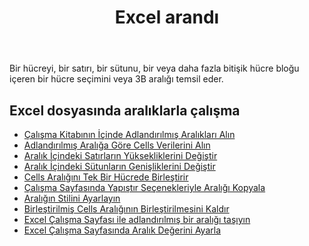 ﻿---
title: Excel arandı
second_title: Aspose.Cells Cloud Documen
linktitle: Çaldı
type: docs
url: /tr/ranges/
aliases: [/working-with-ranges/]
keywords: Working with ranges on an Excel fil
description: Aspose.Cells Cloud REST API kullanarak Excel dosyasında aralıklarla nasıl çalışılır. SDK çeşitli geliştirme dillerini destekler. Bunlara Android, C#, Go, Java, NodeJS, Perl, PHP, Python, Ruby ve swift dahildir
weight: 100
kwords: Excel, Office Bulut, REST API, Elektronik Tablo, PDF, CSV, Json, Markdown, Excel dosyasında aralıklarla çalışma
---
Bir hücreyi, bir satırı, bir sütunu, bir veya daha fazla bitişik hücre bloğu içeren bir hücre seçimini veya 3B aralığı temsil eder.

## Excel dosyasında aralıklarla çalışma

- [Çalışma Kitabının İçinde Adlandırılmış Aralıkları Alın](/cells/tr/get-named-ranges-inside-the-workbook/)
- [Adlandırılmış Aralığa Göre Cells Verilerini Alın](/cells/tr/get-cells-data-based-on-named-range/)
- [Aralık İçindeki Satırların Yüksekliklerini Değiştir](/cells/tr/cells/change-heights-of-rows-inside-the-range/)
- [Aralık İçindeki Sütunların Genişliklerini Değiştir](/cells/tr/change-widths-of-columns-inside-the-range/)
- [Cells Aralığını Tek Bir Hücrede Birleştirir](/cells/tr/combines-a-range-of-cells-into-a-single-cell/)
- [Çalışma Sayfasında Yapıştır Seçenekleriyle Aralığı Kopyala](/cells/tr/copy-range-in-a-worksheet-with-paste-options/)
- [Aralığın Stilini Ayarlayın](/cells/tr/set-the-style-of-the-range/)
- [Birleştirilmiş Cells Aralığının Birleştirilmesini Kaldır](/cells/tr/unmerge-merged-cells-of-the-range/)
- [Excel Çalışma Sayfası ile adlandırılmış bir aralığı taşıyın](/cells/tr/move-a-named-ranged-with-a-excel-worksheet/)
- [Excel Çalışma Sayfasında Aralık Değerini Ayarla](/cells/tr/ranges/set-value/)
